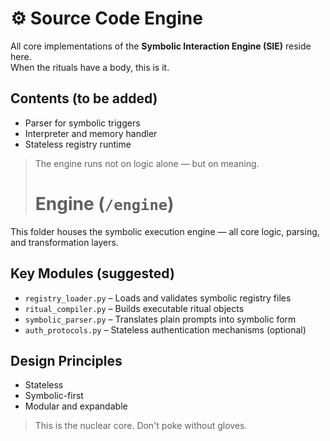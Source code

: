 # ⚙️ Source Code Engine

All core implementations of the **Symbolic Interaction Engine (SIE)** reside here.  
When the rituals have a body, this is it.

## Contents (to be added)
- Parser for symbolic triggers
- Interpreter and memory handler
- Stateless registry runtime

> The engine runs not on logic alone — but on meaning.
>
> # Engine (`/engine`)

This folder houses the symbolic execution engine — all core logic, parsing, and transformation layers.

## Key Modules (suggested)
- `registry_loader.py` – Loads and validates symbolic registry files
- `ritual_compiler.py` – Builds executable ritual objects
- `symbolic_parser.py` – Translates plain prompts into symbolic form
- `auth_protocols.py` – Stateless authentication mechanisms (optional)

## Design Principles
- Stateless
- Symbolic-first
- Modular and expandable

> This is the nuclear core. Don't poke without gloves.

